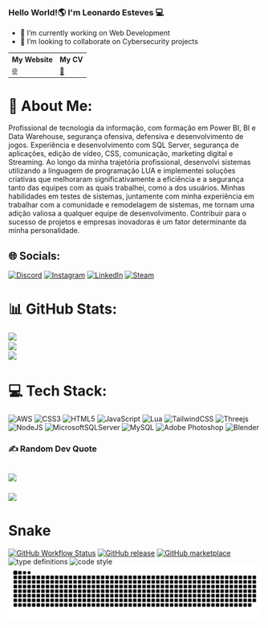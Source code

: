 ### Hello World!🌎 I'm Leonardo Esteves 💻

- 🔭 I’m currently working on Web Development
- 👯 I’m looking to collaborate on Cybersecurity projects

<table>
    <tr>
        <th>My Website</th>
        <th>My CV</th>
    </tr>
    <tr>
        <td>
            <a href="website">🌐</a>
        </td>
        <td>
            <a href="https://europa.eu/europass/eportfolio/api/eprofile/shared-profile/leonardo-mollo+esteves/07de6da4-6a8a-4388-90ae-8d01c49088c5?view=html">📃</a>
        </td>
    </tr>
</table>

# 💫 About Me:
Profissional de tecnologia da informação, com formação em Power BI, BI e Data Warehouse, segurança ofensiva, defensiva e desenvolvimento de jogos. Experiência e desenvolvimento com SQL Server, segurança de aplicações, edição de vídeo, CSS, comunicação, marketing digital e Streaming. 
Ao longo da minha trajetória profissional, desenvolvi sistemas utilizando a linguagem de programação LUA e implementei soluções criativas que melhoraram significativamente a eficiência e a segurança tanto das equipes com as quais trabalhei, como a dos usuários.
Minhas habilidades em testes de sistemas, juntamente com minha experiência em trabalhar com a comunidade e remodelagem de sistemas, me tornam uma adição valiosa a qualquer equipe de desenvolvimento. Contribuir para o sucesso de projetos e empresas inovadoras é um fator determinante da minha personalidade.

## 🌐 Socials:
[![Discord](https://img.shields.io/badge/Discord-%237289DA.svg?logo=discord&logoColor=white)](https://discord.gg/Esteves#2757)
[![Instagram](https://img.shields.io/badge/Instagram-%23E4405F.svg?logo=Instagram&logoColor=white)](https://instagram.com/LeonardooEsteves) 
[![LinkedIn](https://img.shields.io/badge/LinkedIn-%230077B5.svg?logo=linkedin&logoColor=white)](https://linkedin.com/in/LeonardoEsteves) 
[![Steam](https://img.shields.io/badge/Steam-%230077B5.svg?logo=steam&logoColor=white)](https://steamcommunity.com/id/Leonardo_Gato/) 

# 📊 GitHub Stats:
![](https://github-readme-stats-sigma-five.vercel.app/api?username=LeonardoOEsteves&theme=dracula&hide_border=false&include_all_commits=true&count_private=false)<br/>
![](https://github-readme-streak-stats.herokuapp.com/?user=LeonardoOEsteves&theme=dracula&hide_border=false)<br/>
![](https://github-readme-stats-sigma-five.vercel.app/api/top-langs/?username=LeonardoOEsteves&theme=dracula&hide_border=false&include_all_commits=true&count_private=false&layout=compact)<br/>

# 💻 Tech Stack:
![AWS](https://img.shields.io/badge/AWS-%23FF9900.svg?style=for-the-badge&logo=amazon-aws&logoColor=white) ![CSS3](https://img.shields.io/badge/css3-%231572B6.svg?style=for-the-badge&logo=css3&logoColor=white) ![HTML5](https://img.shields.io/badge/html5-%23E34F26.svg?style=for-the-badge&logo=html5&logoColor=white) ![JavaScript](https://img.shields.io/badge/javascript-%23323330.svg?style=for-the-badge&logo=javascript&logoColor=%23F7DF1E) ![Lua](https://img.shields.io/badge/lua-%232C2D72.svg?style=for-the-badge&logo=lua&logoColor=white) ![TailwindCSS](https://img.shields.io/badge/tailwindcss-%2338B2AC.svg?style=for-the-badge&logo=tailwind-css&logoColor=white) ![Threejs](https://img.shields.io/badge/threejs-black?style=for-the-badge&logo=three.js&logoColor=white) ![NodeJS](https://img.shields.io/badge/node.js-6DA55F?style=for-the-badge&logo=node.js&logoColor=white) ![MicrosoftSQLServer](https://img.shields.io/badge/Microsoft%20SQL%20Sever-CC2927?style=for-the-badge&logo=microsoft%20sql%20server&logoColor=white) ![MySQL](https://img.shields.io/badge/mysql-%2300f.svg?style=for-the-badge&logo=mysql&logoColor=white) ![Adobe Photoshop](https://img.shields.io/badge/adobephotoshop-%2331A8FF.svg?style=for-the-badge&logo=adobephotoshop&logoColor=white) ![Blender](https://img.shields.io/badge/blender-%23F5792A.svg?style=for-the-badge&logo=blender&logoColor=white)

### ✍️ Random Dev Quote
![](https://quotes-github-readme.vercel.app/api?type=horizontal&theme=tokyonight)
---
[![](https://visitcount.itsvg.in/api?id=LeonardoOEsteves&icon=0&color=0)](https://visitcount.itsvg.in)
# Snake
[![GitHub Workflow Status](https://img.shields.io/github/actions/workflow/status/platane/platane/main.yml?label=action&style=flat-square)](https://github.com/Platane/Platane/actions/workflows/main.yml)
[![GitHub release](https://img.shields.io/github/release/platane/snk.svg?style=flat-square)](https://github.com/platane/snk/releases/latest)
[![GitHub marketplace](https://img.shields.io/badge/marketplace-snake-blue?logo=github&style=flat-square)](https://github.com/marketplace/actions/generate-snake-game-from-github-contribution-grid)
![type definitions](https://img.shields.io/npm/types/typescript?style=flat-square)
![code style](https://img.shields.io/badge/code_style-prettier-ff69b4.svg?style=flat-square)
<picture>
  <source
    media="(prefers-color-scheme: dark)"
    srcset="
      https://raw.githubusercontent.com/platane/snk/output/github-contribution-grid-snake-dark.svg
    "
  />
  <source
    media="(prefers-color-scheme: light)"
    srcset="
      https://raw.githubusercontent.com/platane/snk/output/github-contribution-grid-snake.svg
    "
  />
  <img
    alt="github contribution grid snake animation"
    src="https://raw.githubusercontent.com/platane/snk/output/github-contribution-grid-snake.svg"
  />
</picture>
